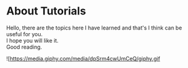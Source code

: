 # About Tutorials
Hello, there are the topics here I have learned and that's I think can be useful for you. <br />
I hope you will like it. <br />
Good reading.<br />

![https://media.giphy.com/media/dpSrm4cwUmCeQ/giphy.gif
